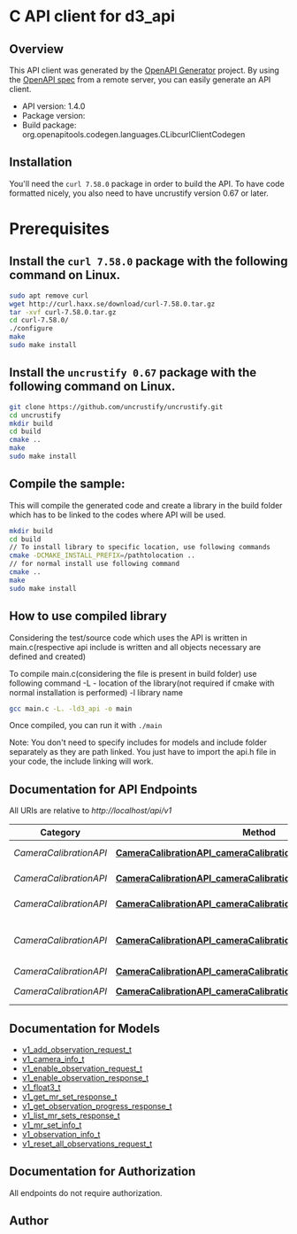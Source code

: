 # C API client for d3_api

## Overview
This API client was generated by the [OpenAPI Generator](https://openapi-generator.tech) project. By using the [OpenAPI spec](https://openapis.org) from a remote server, you can easily generate an API client.

- API version: 1.4.0
- Package version: 
- Build package: org.openapitools.codegen.languages.CLibcurlClientCodegen

## Installation
You'll need the `curl 7.58.0` package in order to build the API. To have code formatted nicely, you also need to have uncrustify version 0.67 or later.

# Prerequisites

## Install the `curl 7.58.0` package with the following command on Linux.
```bash
sudo apt remove curl
wget http://curl.haxx.se/download/curl-7.58.0.tar.gz
tar -xvf curl-7.58.0.tar.gz
cd curl-7.58.0/
./configure
make
sudo make install
```
## Install the `uncrustify 0.67` package with the following command on Linux.
```bash
git clone https://github.com/uncrustify/uncrustify.git
cd uncrustify
mkdir build
cd build
cmake ..
make
sudo make install
```

## Compile the sample:
This will compile the generated code and create a library in the build folder which has to be linked to the codes where API will be used.
```bash
mkdir build
cd build
// To install library to specific location, use following commands
cmake -DCMAKE_INSTALL_PREFIX=/pathtolocation ..
// for normal install use following command
cmake ..
make
sudo make install
```
## How to use compiled library
Considering the test/source code which uses the API is written in main.c(respective api include is written and all objects necessary are defined and created)

To compile main.c(considering the file is present in build folder) use following command
-L - location of the library(not required if cmake with normal installation is performed)
-l library name
```bash
gcc main.c -L. -ld3_api -o main
```
Once compiled, you can run it with ``` ./main ```

Note: You don't need to specify includes for models and include folder separately as they are path linked. You just have to import the api.h file in your code, the include linking will work.

## Documentation for API Endpoints

All URIs are relative to *http://localhost/api/v1*

Category | Method | HTTP request | Description
------------ | ------------- | ------------- | -------------
*CameraCalibrationAPI* | [**CameraCalibrationAPI_cameraCalibrationAddObservation**](docs/CameraCalibrationAPI.md#CameraCalibrationAPI_cameraCalibrationAddObservation) | **POST** /cameracalibration/addobservation | Add Observation
*CameraCalibrationAPI* | [**CameraCalibrationAPI_cameraCalibrationEnableObservation**](docs/CameraCalibrationAPI.md#CameraCalibrationAPI_cameraCalibrationEnableObservation) | **POST** /cameracalibration/enableobservation | Enable Observation
*CameraCalibrationAPI* | [**CameraCalibrationAPI_cameraCalibrationGetMRSet**](docs/CameraCalibrationAPI.md#CameraCalibrationAPI_cameraCalibrationGetMRSet) | **GET** /cameracalibration/mrsets/{mrsetuid} | Get single MR set
*CameraCalibrationAPI* | [**CameraCalibrationAPI_cameraCalibrationGetObservationProgress**](docs/CameraCalibrationAPI.md#CameraCalibrationAPI_cameraCalibrationGetObservationProgress) | **GET** /cameracalibration/observationprogress | Get Observation progress state
*CameraCalibrationAPI* | [**CameraCalibrationAPI_cameraCalibrationListMRSets**](docs/CameraCalibrationAPI.md#CameraCalibrationAPI_cameraCalibrationListMRSets) | **GET** /cameracalibration/mrsets | List MR sets
*CameraCalibrationAPI* | [**CameraCalibrationAPI_cameraCalibrationResetAllObservations**](docs/CameraCalibrationAPI.md#CameraCalibrationAPI_cameraCalibrationResetAllObservations) | **POST** /cameracalibration/resetallobservations | Reset Observations


## Documentation for Models

 - [v1_add_observation_request_t](docs/v1_add_observation_request.md)
 - [v1_camera_info_t](docs/v1_camera_info.md)
 - [v1_enable_observation_request_t](docs/v1_enable_observation_request.md)
 - [v1_enable_observation_response_t](docs/v1_enable_observation_response.md)
 - [v1_float3_t](docs/v1_float3.md)
 - [v1_get_mr_set_response_t](docs/v1_get_mr_set_response.md)
 - [v1_get_observation_progress_response_t](docs/v1_get_observation_progress_response.md)
 - [v1_list_mr_sets_response_t](docs/v1_list_mr_sets_response.md)
 - [v1_mr_set_info_t](docs/v1_mr_set_info.md)
 - [v1_observation_info_t](docs/v1_observation_info.md)
 - [v1_reset_all_observations_request_t](docs/v1_reset_all_observations_request.md)


## Documentation for Authorization

All endpoints do not require authorization.

## Author



